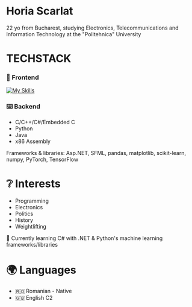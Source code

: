 # Horia Scarlat

22 yo from Bucharest, studying Electronics, Telecommunications and Information Technology at the "Politehnica" University

# TECHSTACK

### 👀 Frontend

[![My Skills](https://skillicons.dev/icons?i=js,css,html)](https://skillicons.dev) 
     
### ⌨️ Backend
   
   - C/C++/C#/Embedded C
   - Python
   - Java
   - x86 Assembly

   Frameworks & libraries: Asp.NET, SFML, pandas, matplotlib, scikit-learn, numpy, PyTorch, TensorFlow
    
# ❔ Interests

   - Programming
   - Electronics 
   - Politics
   - History
   - Weightlifting


🔰 Currently learning C# with .NET & Python's machine learning frameworks/libraries

# 🌍 Languages
   
   - 🇷🇴 Romanian - Native
   - 🇬🇧 English C2


<!---
boriabyte/boriabyte is a ✨ special ✨ repository because its `README.md` (this file) appears on your GitHub profile.
You can click the Preview link to take a look at your changes.
--->
